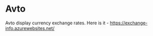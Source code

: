 # Avto

Avto display currency exchange rates. Here is it - https://exchange-info.azurewebsites.net/
